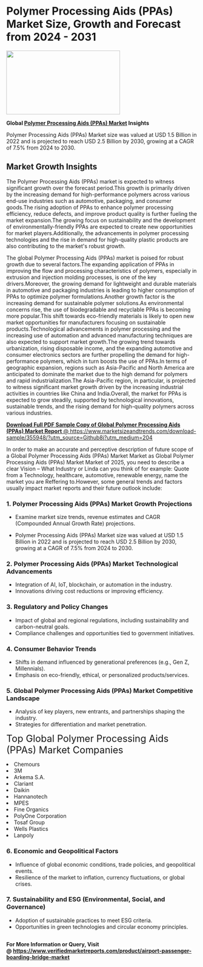 <H1>Polymer Processing Aids (PPAs) Market Size, Growth and Forecast from 2024 - 2031</H1><img class="aligncenter size-medium wp-image-584254" src="https://thirdeyenews.in/wp-content/uploads/2024/09/Global-Market-Research-300x168.jpeg" alt="" width="300" height="168" /><p><strong>Global&nbsp;<a href="https://www.marketsizeandtrends.com/download-sample/355948/?utm_source=Github8j?utm_medium=204">Polymer Processing Aids (PPAs) Market</a> Insights</strong></p><p>Polymer Processing Aids (PPAs) Market size was valued at USD 1.5 Billion in 2022 and is projected to reach USD 2.5 Billion by 2030, growing at a CAGR of 7.5% from 2024 to 2030.</p><p><h2>Market Growth Insights</h2> <p>The Polymer Processing Aids (PPAs) market is expected to witness significant growth over the forecast period.This growth is primarily driven by the increasing demand for high-performance polymers across various end-use industries such as automotive, packaging, and consumer goods.The rising adoption of PPAs to enhance polymer processing efficiency, reduce defects, and improve product quality is further fueling the market expansion.The growing focus on sustainability and the development of environmentally-friendly PPAs are expected to create new opportunities for market players.Additionally, the advancements in polymer processing technologies and the rise in demand for high-quality plastic products are also contributing to the market's robust growth.</p> <p><a href="#"></a></p> <p>The global Polymer Processing Aids (PPAs) market is poised for robust growth due to several factors.The expanding application of PPAs in improving the flow and processing characteristics of polymers, especially in extrusion and injection molding processes, is one of the key drivers.Moreover, the growing demand for lightweight and durable materials in automotive and packaging industries is leading to higher consumption of PPAs to optimize polymer formulations.Another growth factor is the increasing demand for sustainable polymer solutions.As environmental concerns rise, the use of biodegradable and recyclable PPAs is becoming more popular.This shift towards eco-friendly materials is likely to open new market opportunities for manufacturers focusing on sustainable products.Technological advancements in polymer processing and the increasing use of automation and advanced manufacturing techniques are also expected to support market growth.The growing trend towards urbanization, rising disposable income, and the expanding automotive and consumer electronics sectors are further propelling the demand for high-performance polymers, which in turn boosts the use of PPAs.In terms of geographic expansion, regions such as Asia-Pacific and North America are anticipated to dominate the market due to the high demand for polymers and rapid industrialization.The Asia-Pacific region, in particular, is projected to witness significant market growth driven by the increasing industrial activities in countries like China and India.Overall, the market for PPAs is expected to grow steadily, supported by technological innovations, sustainable trends, and the rising demand for high-quality polymers across various industries.</p> <p><a href="#"></p><p><span class=""><strong>Download Full PDF Sample Copy of Global Polymer Processing Aids (PPAs) Market Report</strong> @ <a href="https://www.marketsizeandtrends.com/download-sample/355948/?utm_source=Github8j?utm_medium=204" target="_blank">https://www.marketsizeandtrends.com/download-sample/355948/?utm_source=Github8j?utm_medium=204</a></span></p><p>In order to make an accurate and perceptive description of future scope of a Global&nbsp;Polymer Processing Aids (PPAs) Market Market as Global&nbsp;Polymer Processing Aids (PPAs) Market Market of 2025, you need to describe a clear Vision &ndash; What Industry or Linda can you think of for example: Quote from a Technology, healthcare, automotive, renewable energy, name the market you are Reffering to.However, some general trends and factors usually impact market reports and their future outlook include:</p><h3>1.&nbsp;<strong>Polymer Processing Aids (PPAs) Market Growth Projections</strong></h3><ul><li>Examine market size trends, revenue estimates and CAGR (Compounded Annual Growth Rate) projections.</li><li><p>Polymer Processing Aids (PPAs) Market size was valued at USD 1.5 Billion in 2022 and is projected to reach USD 2.5 Billion by 2030, growing at a CAGR of 7.5% from 2024 to 2030.</p></li></ul><h3>2.&nbsp;<strong>Polymer Processing Aids (PPAs) Market Technological Advancements</strong></h3><ul><li>Integration of AI, IoT, blockchain, or automation in the industry.</li><li>Innovations driving cost reductions or improving efficiency.</li></ul><h3>3.&nbsp;<strong>Regulatory and Policy Changes</strong></h3><ul><li>Impact of global and regional regulations, including sustainability and carbon-neutral goals.</li><li>Compliance challenges and opportunities tied to government initiatives.</li></ul><h3>4.&nbsp;<strong>Consumer Behavior Trends</strong></h3><ul><li>Shifts in demand influenced by generational preferences (e.g., Gen Z, Millennials).</li><li>Emphasis on eco-friendly, ethical, or personalized products/services.</li></ul><h3>5.&nbsp;<strong>Global Polymer Processing Aids (PPAs) Market Competitive Landscape</strong></h3><ul><li>Analysis of key players, new entrants, and partnerships shaping the industry.</li><li>Strategies for differentiation and market penetration.</li></ul><p data-pm-slice="1 1 []"><span style="color: inherit; font-family: inherit; font-size: 25px;">Top Global Polymer Processing Aids (PPAs) Market Companies</span></p><div class="" data-test-id=""><p><li>Chemours</li><li> 3M</li><li> Arkema S.A.</li><li> Clariant</li><li> Daikin</li><li> Hannanotech</li><li> MPES</li><li> Fine Organics</li><li> PolyOne Corporation</li><li> Tosaf Group</li><li> Wells Plastics</li><li> Lanpoly</li></p></div><h3>6.&nbsp;<strong>Economic and Geopolitical Factors</strong></h3><ul><li>Influence of global economic conditions, trade policies, and geopolitical events.</li><li>Resilience of the market to inflation, currency fluctuations, or global crises.</li></ul><h3>7.&nbsp;<strong>Sustainability and ESG (Environmental, Social, and Governance)</strong></h3><ul><li>Adoption of sustainable practices to meet ESG criteria.</li><li>Opportunities in green technologies and circular economy principles.</li></ul><h2><strong style="font-size: 14px;">For More Information or Query, Visit @&nbsp;</strong><a style="background-color: #ffffff; font-size: 14px;" href="https://www.marketsizeandtrends.com/report/polymer-processing-aids-ppas-market/" target="_blank">https://www.verifiedmarketreports.com/product/airport-passenger-boarding-bridge-market</a></h2>